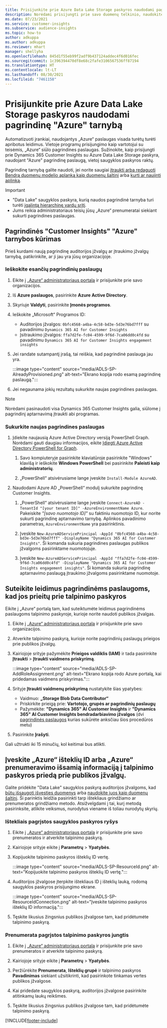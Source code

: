 ```yaml
---
title: Prisijunkite prie Azure Data Lake Storage paskyros naudodami pagrindinę tarnybą
description: Norėdami prisijungti prie savo duomenų telkinio, naudokite pagrindinę "Azure" tarnybą.
ms.date: 07/23/2021
ms.service: customer-insights
ms.subservice: audience-insights
ms.topic: how-to
author: adkuppa
ms.author: adkuppa
ms.reviewer: mhart
manager: shellyha
ms.openlocfilehash: 845d1f55eb99f2adf9b437124addec4f6d016fec
ms.sourcegitcommit: 1c396394470df8e68c2fafe3106567536ff87194
ms.translationtype: HT
ms.contentlocale: lt-LT
ms.lasthandoff: 08/30/2021
ms.locfileid: "7461158"
---
```

# <a name="connect-to-an-azure-data-lake-storage-account-by-using-an-azure-service-principal"></a>Prisijunkite prie Azure Data Lake Storage paskyros naudodami pagrindinę "Azure" tarnybą
<!--note from editor: The Cloud Style Guide would have us just use "Azure Data Lake Storage" to mean the current version, unless the old version (Gen1) is mentioned. I've followed this guidance, even though it seems that our docs and Azure docs are all over the map on this.-->
Automatizuoti įrankiai, naudojantys „Azure“ paslaugas visada turėtų turėti apribotus leidimus. Vietoje programų prisijungimo kaip vartotojui su teisėmis, „Azure“ siūlo pagrindines paslaugas. Sužinokite, kaip prisijungti prie Dynamics 365 Customer Insights su Azure Data Lake Storage paskyra, naudojant "Azure" pagrindinę paslaugą, vietoj saugyklos paskyros raktų. 

Pagrindinę tarnybą galite naudoti, jei norite saugiai [įtraukti arba redaguoti Bendrą duomenų modelio aplanką kaip duomenų šaltinį](connect-common-data-model.md) arba [kurti ar naujinti aplinką](get-started-paid.md).<!--note from editor: Suggested. Or it could be ", or create a new environment or update an existing one". I think "new" is implied with "create". The comma is necessary.-->

> [!IMPORTANT]
> - "Data Lake" saugyklos paskyra, kurią naudos<!--note from editor: Suggested. Or perhaps it could be "The Data Lake Storage account to which you want to give access to the service principal..."--> pagrindinė tarnyba turi turėti [įgalintą hierarchinę vardų sritį](/azure/storage/blobs/data-lake-storage-namespace).
> - Jums reikia administratoriaus teisių jūsų „Azure“ prenumeratai siekiant sukurti pagrindines paslaugas.

## <a name="create-an-azure-service-principal-for-customer-insights"></a>Pagrindinės "Customer Insights" "Azure" tarnybos kūrimas

Prieš kurdami naują pagrindinę auditorijos įžvalgų ar įtraukimo įžvalgų tarnybą, patikrinkite, ar ji jau yra jūsų organizacijoje.

### <a name="look-for-an-existing-service-principal"></a>Ieškokite esančių pagrindinių paslaugų

1. Eikite į [„Azure“ administratoriaus portalą](https://portal.azure.com) ir prisijunkite prie savo organizacijos.

2. Iš **Azure paslaugos**, pasirinkite **Azure Active Directory**.

3. Skyriuje **Valdyti**, pasirinkite **Įmonės programos**.

4. Ieškokite „Microsoft“<!--note from editor: Via Microsoft Writing Style Guide.--> Programos ID:
   - Auditorijos įžvalgos: `0bfc4568-a4ba-4c58-bd3e-5d3e76bd7fff` su pavadinimu `Dynamics 365 AI for Customer Insights`
   - Įsitraukimo įžvalgos: `ffa7d2fe-fc04-4599-9f6d-7ca06dd0c4fd` su pavadinimu `Dynamics 365 AI for Customer Insights engagement insights`

5. Jei randate sutampantį įrašą, tai reiškia, kad pagrindinė paslauga jau yra. 
   
   :::image type="content" source="media/ADLS-SP-AlreadyProvisioned.png" alt-text="Ekrano kopija rodo esamą pagrindinę paslaugą.":::
   
6. Jei negaunama jokių rezultatų sukurkite naujas pagrindines paslaugas.

>[!NOTE]
>Norėdami pasinaudoti visa Dynamics 365 Customer Insights galia, siūlome į pagrindinį aptarnavimą įtraukti abi programas.<!--note from editor: Using the note format is suggested, just so this doesn't get lost by being tucked up in the step.-->

### <a name="create-a-new-service-principal"></a>Sukurkite naujas pagrindines paslaugas
<!--note from editor: Some general formatting notes: The MWSG wants bold for text the user enters (in addition to UI strings and the settings users select), but there's plenty of precedent for using code format for entering text in PowerShell so I didn't change that. Note that italic should be used for placeholders, but not much else.-->
1. Įdiekite naujausią Azure Active Directory versiją PowerShell Graph. Norėdami gauti daugiau informacijos, eikite [Įdiegti Azure Active Directory PowerShell for Graph](/powershell/azure/active-directory/install-adv2).

   1. Savo kompiuteryje pasirinkite klaviatūroje pasirinkite "Windows" klavišą ir ieškokite **Windows PowerShell** bei pasirinkite **Paleisti kaip administratorių**.<!--note from editor: Or should this be something like "search for **Windows PowerShell** and, if asked, select **Run as administrator**."?-->
   
   1. „PowerShell“ atsivėrusiame lange įveskite `Install-Module AzureAD`.

2. Naudodami Azure AD „PowerShell“ modulį sukurkite pagrindinę Customer Insights.

   1. „PowerShell“ atsivėrusiame lange įveskite `Connect-AzureAD -TenantId "[your tenant ID]" -AzureEnvironmentName Azure`. Pakeiskite *"[savo nuomotojo ID]"*<!--note from editor: Edit okay? Or should the quotation marks stay in the command line, in which case it would be "Replace *[your tenant ID]* --> su faktiniu nuomotojo ID, kur norite sukurti pagrindinę aptarnavimo tarnybą. Aplinkos pavadinimo parametras, `AzureEnvironmentName` yra pasirinktinis.
  
   1. Įveskite `New-AzureADServicePrincipal -AppId "0bfc4568-a4ba-4c58-bd3e-5d3e76bd7fff" -DisplayName "Dynamics 365 AI for Customer Insights"`. Ši komanda sukuria pagrindines paslaugas publikos įžvalgoms pasirinktame nuomotojuje. 

   1. Įveskite `New-AzureADServicePrincipal -AppId "ffa7d2fe-fc04-4599-9f6d-7ca06dd0c4fd" -DisplayName "Dynamics 365 AI for Customer Insights engagement insights"`. Ši komanda sukuria pagrindinę aptarnavimo paslaugą įtraukimo įžvalgoms<!--note from editor: Edit okay?--> pasirinktame nuomotoje.

## <a name="grant-permissions-to-the-service-principal-to-access-the-storage-account"></a>Suteikite leidimus pagrindinėms paslaugoms, kad jos prieitų prie talpinimo paskyros

Eikite į „Azure“ portalą tam, kad suteiktumėte leidimus pagrindinėms paslaugoms talpinimo paskyroje, kurioje norite naudoti publikos įžvalgas.

1. Eikite į [„Azure“ administratoriaus portalą](https://portal.azure.com) ir prisijunkite prie savo organizacijos.

1. Atverkite talpinimo paskyrą, kurioje norite pagrindinių paslaugų prieigos prie publikos įžvalgų.

1. Kairiojoje srityje pažymėkite **Prieigos valdiklis (IAM)** ir tada pasirinkite **Įtraukti** > **Įtraukti vaidmens priskyrimą**.

   :::image type="content" source="media/ADLS-SP-AddRoleAssignment.png" alt-text="Ekrano kopija rodo Azure portalą, kai pridedamas vaidmens priskyrimas.":::

1. Srityje **Įtraukti vaidmenų priskyrimą** nustatykite šias ypatybes:
   - Vaidmuo: **„Storage Blob Data Contributor“**
   - Priskirkite prieigą prie: **Vartotojo, grupės ar pagrindinių paslaugų**
   - Pažymėkite: **"Dynamics 365" AI Customer Insights** ir **"Dynamics 365" AI Customer Insights bendradarbiavimo įžvalgos** (dvi [pagrindinės paslaugos](#create-a-new-service-principal) kurias sukūrėte anksčiau šios procedūros metu)

1.  Pasirinkite **Įrašyti**.

Gali užtrukti iki 15 minučių, kol keitimai bus atlikti.

## <a name="enter-the-azure-resource-id-or-the-azure-subscription-details-in-the-storage-account-attachment-to-audience-insights"></a>Įveskite „Azure“ išteklių ID arba „Azure“ prenumeravimo išsamią informaciją į talpinimo paskyros priedą prie publikos įžvalgų.

Galite<!--note from editor: Edit suggested only if this section is optional.--> pridėkite "Data Lake" saugyklos paskyrą auditorijos įžvalgoms, kad [būtų išsaugoti išvesties duomenys](manage-environments.md) arba [naudokite juos kaip duomenų šaltinį](connect-common-data-service-lake.md). Ši parinktis leidžia pasirinkti tarp ištekliaus grindžiamo ar prenumeratos grindžiamo metodo. Atsižvelgdami į tai, kurį metodą pasirinksite, atlikite veiksmus, nurodytus viename iš toliau nurodytų skyrių.<!--note from editor: Suggested.-->

### <a name="resource-based-storage-account-connection"></a>Ištekliais pagrįstos saugyklos paskyros ryšys

1. Eikite į [„Azure“ administratoriaus portalą](https://portal.azure.com) ir prisijunkite prie savo prenumeratos ir atverkite talpinimo paskyrą.

1. Kairiojoje srityje eikite į **Parametrų** > **Ypatybės**.

1. Kopijuokite talpinimo paskyros išteklių ID vertę.

   :::image type="content" source="media/ADLS-SP-ResourceId.png" alt-text="Kopijuokite talpinimo paskyros išteklių ID vertę.":::

1. Auditorijos įžvalgose įterpkite ištekliaus ID į išteklių lauką, rodomą saugyklos paskyros prisijungimo ekrane.

   :::image type="content" source="media/ADLS-SP-ResourceIdConnection.png" alt-text="Įveskite talpinimo paskyros išteklių ID informaciją.":::   

1. Tęskite likusius žingsnius publikos įžvalgose tam, kad pridėtumėte talpinimo paskyrą.

### <a name="subscription-based-storage-account-connection"></a>Prenumerata pagrįstos talpinimo paskyros jungtis

1. Eikite į [„Azure“ administratoriaus portalą](https://portal.azure.com) ir prisijunkite prie savo prenumeratos ir atverkite talpinimo paskyrą.

1. Kairiojoje srityje eikite į **Parametrų** > **Ypatybės**.

1. Peržiūrėkite **Prenumerata**, **Išteklių grupė** ir talpinimo paskyros **Pavadinimas** siekiant užsitikrinti, kad pasirinkote tinkamas vertes publikos įžvalgose.

1. Kai pridedate saugyklos paskyrą, auditorijos įžvalgose pasirinkite atitinkamų laukų reikšmes.

1. Tęskite likusius žingsnius publikos įžvalgose tam, kad pridėtumėte talpinimo paskyrą.


[!INCLUDE[footer-include](../includes/footer-banner.md)]